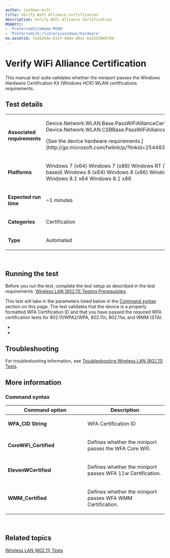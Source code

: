 ```yaml
---
author: joshbax-msft
title: Verify WiFi Alliance Certification
description: Verify WiFi Alliance Certification
MSHAttr:
- 'PreferredSiteName:MSDN'
- 'PreferredLib:/library/windows/hardware'
ms.assetid: 7e28264e-b1e7-4d0a-a0ac-ea2255009704
---
```


# Verify WiFi Alliance Certification


This manual test suite validates whether the miniport passes the Windows Hardware Certification Kit (Windows HCK) WLAN certifications requirements.

## Test details


<table>
<colgroup>
<col width="50%" />
<col width="50%" />
</colgroup>
<tbody>
<tr class="odd">
<td><p><strong>Associated requirements</strong></p></td>
<td><p>Device.Network.WLAN.Base.PassWiFiAllianceCertification Device.Network.WLAN.CSBBase.PassWiFiAllianceCertification</p>
<p>[See the device hardware requirements.](http://go.microsoft.com/fwlink/p/?linkid=254483)</p></td>
</tr>
<tr class="even">
<td><p><strong>Platforms</strong></p></td>
<td><p>Windows 7 (x64) Windows 7 (x86) Windows RT (ARM-based) Windows 8 (x64) Windows 8 (x86) Windows RT 8.1 Windows 8.1 x64 Windows 8.1 x86</p></td>
</tr>
<tr class="odd">
<td><p><strong>Expected run time</strong></p></td>
<td><p>~1 minutes</p></td>
</tr>
<tr class="even">
<td><p><strong>Categories</strong></p></td>
<td><p>Certification</p></td>
</tr>
<tr class="odd">
<td><p><strong>Type</strong></p></td>
<td><p>Automated</p></td>
</tr>
</tbody>
</table>

 

## Running the test


Before you run the test, complete the test setup as described in the test requirements: [Wireless LAN (802.11) Testing Prerequisites](wireless-lan--80211--testing-prerequisites.md).

This test will take in the parameters listed below in the [Command syntax](#syntax) section on this page. The test validates that the device is a properly formatted WFA Certification ID and that you have passed the required WFA certification tests for 802.11/WPA2/WPA, 802.11n, 802.11w, and WMM (STA).

-   

-   

## Troubleshooting


For troubleshooting information, see [Troubleshooting Wireless LAN (802.11) Tests](troubleshooting-wireless-lan--80211--tests.md).

## More information


### <a href="" id="syntax"></a>Command syntax

<table>
<colgroup>
<col width="50%" />
<col width="50%" />
</colgroup>
<thead>
<tr class="header">
<th>Command option</th>
<th>Description</th>
</tr>
</thead>
<tbody>
<tr class="odd">
<td><p><strong>WFA_CID String</strong></p></td>
<td><p>WFA Certification ID</p></td>
</tr>
<tr class="even">
<td><p><strong>CoreWiFi_Certified</strong></p></td>
<td><p>Defines whether the miniport passes the WFA Core Wifi.</p>
<p></p></td>
</tr>
<tr class="odd">
<td><p><strong>ElevenWCertified</strong></p></td>
<td><p>Defines whether the miniport passes WFA 11w Certification.</p></td>
</tr>
<tr class="even">
<td><p><strong>WMM_Certified</strong></p></td>
<td><p>Defines whether the miniport passes WFA WMM Certification.</p></td>
</tr>
</tbody>
</table>

 

## Related topics


[Wireless LAN (802.11) Tests](wireless-lan--80211--tests.md)

 

 







